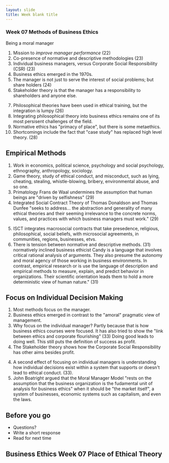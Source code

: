 ```yaml
---
layout: slide
title: Week blank title
---
```


<section data-background="url">
<section data-markdown>

# Week 07 Methods of Business Ethics

Being a moral manager


</section></section> <section data-markdown>

1. Mission to *improve manager performance* (22)
2. Co-presence of normative and descriptive methodologies (23)
3. Individual business managers, versus Corporate Social Responsibility (CSR) (23)
4. Business ethics emerged in the 1970s.
5. The manager is not just to serve the interest of social problems; but share holders (24)
6. Stakeholder theory is that the manager has a responsibility to shareholders and anyone else. 

</section> <section data-markdown>

7. Philosophical theories have been used in ethical training, but the integration is lumpy (26)
8. Integrating philosophical theory into business ethics remains one of its most persisent challenges of the field.
9. Normative ethics has "primacy of place", but there is some metaethics.
10. Shortcomings include the fact that "case study" has replaced high level theory. (28)

</section> <section data-markdown>

## Empirical Methods

1. Work in economics, political science, psychology and social psychology, ethnography, anthropology, sociology. 
2. Game theory, study of ethical conduct, and misconduct, such as lying, cheating, stealing, whistle-blowing, bribery, environmental abuse, and so one. 
3. Primatology Frans de Waal undermines the assumption that human beings are "driven by selfishness" (29)
4. Integrated Social Contract Theory of Thomas Donaldson and Thomas Dunfee "seeks to address... the abstraction and generality of many ethical theories and their seeming irrelevance to the concrete norms, values, and practices with which business managers must work." (29)

</section> <section data-markdown>

5. ISCT integrates macrosocial contracts that take presedence, religious, philosophical, social beliefs, with microsocial agreements, in communities, regions, businesses, etvs. 
6. There is tension between normative and descriptive methods. (31) normatively inclined business ethicist Candy is a language that involves critical rational analysis of arguments. They also presume the autonomy and moral agency of those working in business environments. In contrast, empirical research or is use the language of description and empirical methods to measure, explain, and predict behavior in organizations. Their scientific orientation leads them to hold a more deterministic view of human nature." (31)

</section> <section data-markdown>

## Focus on Individual Decision Making

1. Most methods focus on the manager. 
2. Business ethics emerged in contrast to the "amoral" pragmatic view of management.
3. Why focus on the individual manager? Partly because that is how business ethics courses were focused. It has also tried to show the "link between ethics and corporate flourishing" (33) Doing good leads to doing well. This still puts the definition of success as profit. 
4. The Stakeholder theory shows how the Corporate Social Responsibility has other aims besides profit. 

</section> <section data-markdown>

4. A second effect of focusing on individual managers is understanding how individual decisions exist within a system that supports or doesn't lead to ethical conduct. (33). 
5. John Boatright argued that the Moral Manager Model "rests on the assumption that the business organization is the fudamental unit of analysis for business ethics" when it should be "the market itself", a system of businesses, economic systems such as capitalism, and even the laws.

</section> <section data-markdown>

# Before you go

* Questions?
* Write a short response
* Read for next time



</section><section data-markdown>

# Business Ethics Week 07 Place of Ethical Theory

